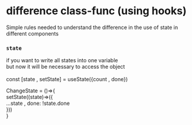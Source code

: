 # difference class-func (using hooks)

Simple rules needed to understand the difference in the use of state in different components

### `state` 

   if you want to write all states into one variable \
   but now it will be necessary to access the object  
   \
   const [state , setState] = useState({count , done}) 

   ChangeState = ()=>{ \
      setState((state)=>({ \
         ...state , done: !state.done \
      })) \
   }


